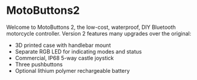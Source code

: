 # MotoButtons2

Welcome to MotoButtons 2, the low-cost, waterproof, DIY Bluetooth motorcycle controller. Version 2 features many upgrades over the original:
- 3D printed case with handlebar mount
- Separate RGB LED for indicating modes and status
- Commercial, IP68 5-way castle joystick
- Three pushbuttons
- Optional lithium polymer rechargeable battery
